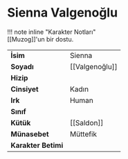 # Sienna Valgenoğlu  
  
  
!!! note inline "Karakter Notları"  
	[[Muzog]]'un bir dostu.  
  
  
|  |  |  
|---|---|  
| **İsim** | Sienna |  
| **Soyadı** | [[Valgenoğlu]] |  
| **Hizip** |  |  
| **Cinsiyet** | Kadın |  
| **Irk** | Human |  
| **Sınıf** |  |  
| **Kütük** | [[Saldon]] |  
| **Münasebet** | Müttefik |  
| **Karakter Betimi** |  |  
